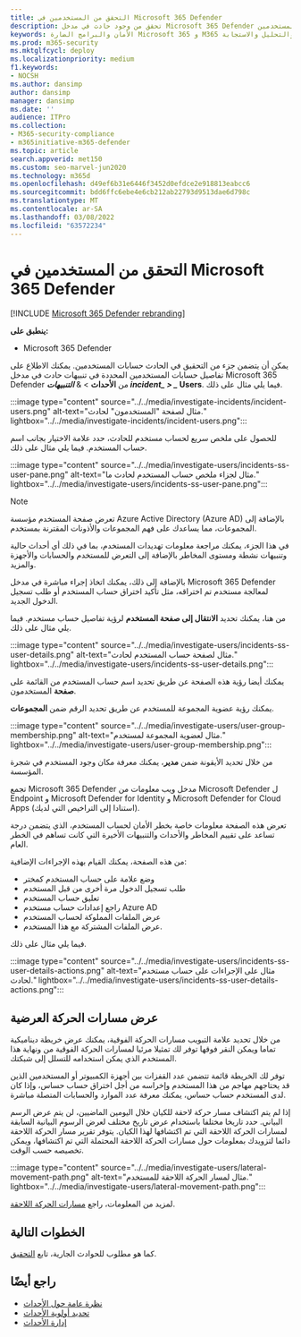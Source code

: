 ```yaml
---
title: التحقق من المستخدمين في Microsoft 365 Defender
description: تحقق من وجود حادث في مدخل Microsoft 365 Defender المستخدمين.
keywords: الأمان والبرامج الضارة Microsoft 365 و M365 ومركز الأمان والشاشة والتقارير والهويات والبيانات والأجهزة والتطبيقات والحادث والتحليل والاستجابة
ms.prod: m365-security
ms.mktglfcycl: deploy
ms.localizationpriority: medium
f1.keywords:
- NOCSH
ms.author: dansimp
author: dansimp
manager: dansimp
ms.date: ''
audience: ITPro
ms.collection:
- M365-security-compliance
- m365initiative-m365-defender
ms.topic: article
search.appverid: met150
ms.custom: seo-marvel-jun2020
ms.technology: m365d
ms.openlocfilehash: d49ef6b31e6446f3452d0efdce2e918813eabcc6
ms.sourcegitcommit: bdd6ffc6ebe4e6cb212ab22793d9513dae6d798c
ms.translationtype: MT
ms.contentlocale: ar-SA
ms.lasthandoff: 03/08/2022
ms.locfileid: "63572234"
---
```

# <a name="investigate-users-in-microsoft-365-defender"></a>التحقق من المستخدمين في Microsoft 365 Defender

[!INCLUDE [Microsoft 365 Defender rebranding](../includes/microsoft-defender.md)]

**ينطبق على:**

- Microsoft 365 Defender

يمكن أن يتضمن جزء من التحقيق في الحادث حسابات المستخدمين. يمكنك الاطلاع على تفاصيل حسابات المستخدمين المحددة في تنبيهات حادث في مدخل Microsoft 365 Defender من **الأحداث** \> & **_التنبيهات incident_*_ \> _* Users**. فيما يلي مثال على ذلك.

:::image type="content" source="../../media/investigate-incidents/incident-users.png" alt-text="مثال لصفحة &quot;المستخدمون&quot; لحادث." lightbox="../../media/investigate-incidents/incident-users.png":::

للحصول على ملخص سريع لحساب مستخدم للحادث، حدد علامة الاختيار بجانب اسم حساب المستخدم. فيما يلي مثال على ذلك.

:::image type="content" source="../../media/investigate-users/incidents-ss-user-pane.png" alt-text="مثال لجزاء ملخص حساب المستخدم لحادث ما." lightbox="../../media/investigate-users/incidents-ss-user-pane.png":::

> [!NOTE]
> تعرض صفحة المستخدم مؤسسة Azure Active Directory (Azure AD) بالإضافة إلى المجموعات، مما يساعدك على فهم المجموعات والأذونات المقترنة بمستخدم.

في هذا الجزء، يمكنك مراجعة معلومات تهديدات المستخدم، بما في ذلك أي أحداث حالية وتنبيهات نشطة ومستوى المخاطر بالإضافة إلى التعرض للمستخدم والحسابات والأجهزة والمزيد.

بالإضافة إلى ذلك، يمكنك اتخاذ إجراء مباشرة في مدخل Microsoft 365 Defender لمعالجة مستخدم تم اختراقه، مثل تأكيد اختراق حساب المستخدم أو طلب تسجيل الدخول الجديد.

من هنا، يمكنك تحديد **الانتقال إلى صفحة المستخدم** لرؤية تفاصيل حساب مستخدم. فيما يلي مثال على ذلك.

:::image type="content" source="../../media/investigate-users/incidents-ss-user-details.png" alt-text="مثال لصفحة حساب المستخدم لحادث." lightbox="../../media/investigate-users/incidents-ss-user-details.png":::

يمكنك أيضا رؤية هذه الصفحة عن طريق تحديد اسم حساب المستخدم من القائمة على **صفحة** المستخدمون.

يمكنك رؤية عضوية المجموعة للمستخدم عن طريق تحديد الرقم ضمن **المجموعات**.

:::image type="content" source="../../media/investigate-users/user-group-membership.png" alt-text="مثال لعضوية المجموعة لمستخدم." lightbox="../../media/investigate-users/user-group-membership.png":::

من خلال تحديد الأيقونة ضمن **مدير**، يمكنك معرفة مكان وجود المستخدم في شجرة المؤسسة.

تجمع Microsoft 365 Defender مدخل ويب معلومات من Microsoft Defender ل Endpoint و Microsoft Defender for Identity و Microsoft Defender for Cloud Apps (استنادا إلى التراخيص التي لديك).

تعرض هذه الصفحة معلومات خاصة بخطر الأمان لحساب المستخدم، الذي يتضمن درجة تساعد على تقييم المخاطر والأحداث والتنبيهات الأخيرة التي كانت تساهم في الخطر العام.

من هذه الصفحة، يمكنك القيام بهذه الإجراءات الإضافية:

- وضع علامة على حساب المستخدم كمختر
- طلب تسجيل الدخول مرة أخرى من قبل المستخدم
- تعليق حساب المستخدم
- راجع إعدادات حساب مستخدم Azure AD
- عرض الملفات المملوكة لحساب المستخدم
- عرض الملفات المشتركة مع هذا المستخدم.

فيما يلي مثال على ذلك.

:::image type="content" source="../../media/investigate-users/incidents-ss-user-details-actions.png" alt-text="مثال على الإجراءات على حساب مستخدم لحادث." lightbox="../../media/investigate-users/incidents-ss-user-details-actions.png":::

## <a name="view-lateral-movement-paths"></a>عرض مسارات الحركة العرضية

من خلال تحديد علامة  التبويب مسارات الحركة الفوقية، يمكنك عرض خريطة ديناميكية تماما ويمكن النقر فوقها توفر لك تمثيلا مرئيا لمسارات الحركة الفوقية من ونهاية هذا المستخدم الذي يمكن استخدامه للتسلل إلى شبكتك.

توفر لك الخريطة قائمة تتضمن عدد القفزات بين أجهزة الكمبيوتر أو المستخدمين الذين قد يحتاجهم مهاجم من هذا المستخدم وإخراسه من أجل اختراق حساب حساس، وإذا كان لدى المستخدم حساب حساس، يمكنك معرفة عدد الموارد والحسابات المتصلة مباشرة.

إذا لم يتم اكتشاف مسار حركة لاحقة للكيان خلال اليومين الماضيين، لن يتم عرض الرسم البياني. حدد تاريخا مختلفا باستخدام عرض تاريخ مختلف لعرض الرسوم البيانية السابقة لمسارات الحركة اللاحقة التي تم اكتشافها لهذا الكيان. يتوفر تقرير مسار الحركة اللاحقة دائما لتزويدك بمعلومات حول مسارات الحركة اللاحقة المحتملة التي تم اكتشافها، ويمكن تخصيصه حسب الوقت.

:::image type="content" source="../../media/investigate-users/lateral-movement-path.png" alt-text="مثال لمسار الحركة اللاحقة للمستخدم." lightbox="../../media/investigate-users/lateral-movement-path.png":::

لمزيد من المعلومات، راجع [مسارات الحركة اللاحقة](/defender-for-identity/use-case-lateral-movement-path).

## <a name="next-steps"></a>الخطوات التالية

كما هو مطلوب للحوادث الجارية، تابع [التحقيق](investigate-incidents.md).

## <a name="see-also"></a>راجع أيضًا

- [نظرة عامة حول الأحداث](incidents-overview.md)
- [تحديد أولوية الأحداث](incident-queue.md)
- [إدارة الأحداث](manage-incidents.md)
